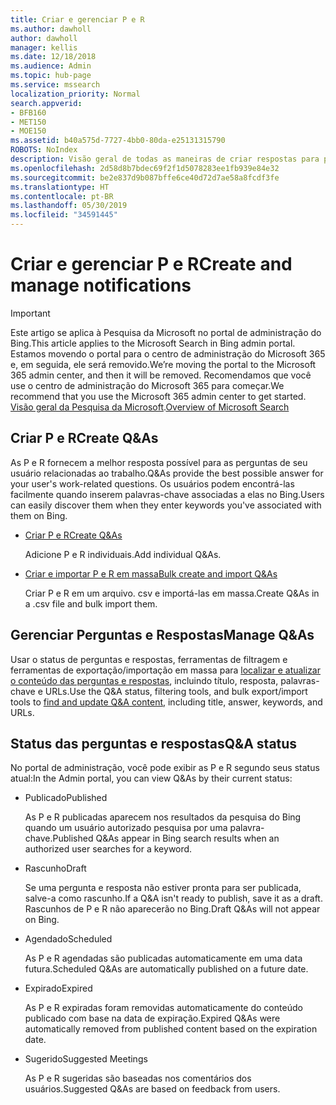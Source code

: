 ```yaml
---
title: Criar e gerenciar P e R
ms.author: dawholl
author: dawholl
manager: kellis
ms.date: 12/18/2018
ms.audience: Admin
ms.topic: hub-page
ms.service: mssearch
localization_priority: Normal
search.appverid:
- BFB160
- MET150
- MOE150
ms.assetid: b40a575d-7727-4bb0-80da-e25131315790
ROBOTS: NoIndex
description: Visão geral de todas as maneiras de criar respostas para perguntas frequentes no portal de administração da Pesquisa da Microsoft
ms.openlocfilehash: 2d58d8b7bdec69f2f1d5078283ee1fb939e84e32
ms.sourcegitcommit: be2e837d9b087bffe6ce40d72d7ae58a8fcdf3fe
ms.translationtype: HT
ms.contentlocale: pt-BR
ms.lasthandoff: 05/30/2019
ms.locfileid: "34591445"
---
```

# <a name="create-and-manage-qas"></a><span data-ttu-id="adfb4-103">Criar e gerenciar P e R</span><span class="sxs-lookup"><span data-stu-id="adfb4-103">Create and manage notifications</span></span>

> [!IMPORTANT]
> <span data-ttu-id="adfb4-104">Este artigo se aplica à Pesquisa da Microsoft no portal de administração do Bing.</span><span class="sxs-lookup"><span data-stu-id="adfb4-104">This article applies to the Microsoft Search in Bing admin portal.</span></span> <span data-ttu-id="adfb4-105">Estamos movendo o portal para o centro de administração do Microsoft 365 e, em seguida, ele será removido.</span><span class="sxs-lookup"><span data-stu-id="adfb4-105">We’re moving the portal to the Microsoft 365 admin center, and then it will be removed.</span></span> <span data-ttu-id="adfb4-106">Recomendamos que você use o centro de administração do Microsoft 365 para começar.</span><span class="sxs-lookup"><span data-stu-id="adfb4-106">We recommend that you use the Microsoft 365 admin center to get started.</span></span> <span data-ttu-id="adfb4-107">[Visão geral da Pesquisa da Microsoft](overview-microsoft-search.md).</span><span class="sxs-lookup"><span data-stu-id="adfb4-107">[Overview of Microsoft Search](overview-microsoft-search.md)</span></span>
    
## <a name="create-qas"></a><span data-ttu-id="adfb4-108">Criar P e R</span><span class="sxs-lookup"><span data-stu-id="adfb4-108">Create Q&As</span></span>

<span data-ttu-id="adfb4-109">As P e R fornecem a melhor resposta possível para as perguntas de seu usuário relacionadas ao trabalho.</span><span class="sxs-lookup"><span data-stu-id="adfb4-109">Q&As provide the best possible answer for your user's work-related questions.</span></span> <span data-ttu-id="adfb4-110">Os usuários podem encontrá-las facilmente quando inserem palavras-chave associadas a elas no Bing.</span><span class="sxs-lookup"><span data-stu-id="adfb4-110">Users can easily discover them when they enter keywords you've associated with them on Bing.</span></span>
  
- [<span data-ttu-id="adfb4-111">Criar P e R</span><span class="sxs-lookup"><span data-stu-id="adfb4-111">Create Q&As</span></span>](create-qas.md)
    
    <span data-ttu-id="adfb4-112">Adicione P e R individuais.</span><span class="sxs-lookup"><span data-stu-id="adfb4-112">Add individual Q&As.</span></span>
    
- [<span data-ttu-id="adfb4-113">Criar e importar P e R em massa</span><span class="sxs-lookup"><span data-stu-id="adfb4-113">Bulk create and import Q&As</span></span>](bulk-create-qas.md)
    
    <span data-ttu-id="adfb4-114">Criar P e R em um arquivo. csv e importá-las em massa.</span><span class="sxs-lookup"><span data-stu-id="adfb4-114">Create Q&As in a .csv file and bulk import them.</span></span>
    
## <a name="manage-qas"></a><span data-ttu-id="adfb4-115">Gerenciar Perguntas e Respostas</span><span class="sxs-lookup"><span data-stu-id="adfb4-115">Manage Q&As</span></span>

<span data-ttu-id="adfb4-116">Usar o status de perguntas e respostas, ferramentas de filtragem e ferramentas de exportação/importação em massa para [localizar e atualizar o conteúdo das perguntas e respostas](manage-qas.md), incluindo título, resposta, palavras-chave e URLs.</span><span class="sxs-lookup"><span data-stu-id="adfb4-116">Use the Q&A status, filtering tools, and bulk export/import tools to [find and update Q&A content](manage-qas.md), including title, answer, keywords, and URLs.</span></span>
  
## <a name="qa-status"></a><span data-ttu-id="adfb4-117">Status das perguntas e respostas</span><span class="sxs-lookup"><span data-stu-id="adfb4-117">Q&A status</span></span>

<span data-ttu-id="adfb4-118">No portal de administração, você pode exibir as P e R segundo seus status atual:</span><span class="sxs-lookup"><span data-stu-id="adfb4-118">In the Admin portal, you can view Q&As by their current status:</span></span>
  
- <span data-ttu-id="adfb4-119">Publicado</span><span class="sxs-lookup"><span data-stu-id="adfb4-119">Published</span></span>
    
    <span data-ttu-id="adfb4-120">As P e R publicadas aparecem nos resultados da pesquisa do Bing quando um usuário autorizado pesquisa por uma palavra-chave.</span><span class="sxs-lookup"><span data-stu-id="adfb4-120">Published Q&As appear in Bing search results when an authorized user searches for a keyword.</span></span>
    
- <span data-ttu-id="adfb4-121">Rascunho</span><span class="sxs-lookup"><span data-stu-id="adfb4-121">Draft</span></span>
    
    <span data-ttu-id="adfb4-122">Se uma pergunta e resposta não estiver pronta para ser publicada, salve-a como rascunho.</span><span class="sxs-lookup"><span data-stu-id="adfb4-122">If a Q&A isn't ready to publish, save it as a draft.</span></span> <span data-ttu-id="adfb4-123">Rascunhos de P e R não aparecerão no Bing.</span><span class="sxs-lookup"><span data-stu-id="adfb4-123">Draft Q&As will not appear on Bing.</span></span>
    
- <span data-ttu-id="adfb4-124">Agendado</span><span class="sxs-lookup"><span data-stu-id="adfb4-124">Scheduled</span></span>
    
    <span data-ttu-id="adfb4-125">As P e R agendadas são publicadas automaticamente em uma data futura.</span><span class="sxs-lookup"><span data-stu-id="adfb4-125">Scheduled Q&As are automatically published on a future date.</span></span>
    
- <span data-ttu-id="adfb4-126">Expirado</span><span class="sxs-lookup"><span data-stu-id="adfb4-126">Expired</span></span>
    
    <span data-ttu-id="adfb4-127">As P e R expiradas foram removidas automaticamente do conteúdo publicado com base na data de expiração.</span><span class="sxs-lookup"><span data-stu-id="adfb4-127">Expired Q&As were automatically removed from published content based on the expiration date.</span></span>
    
- <span data-ttu-id="adfb4-128">Sugerido</span><span class="sxs-lookup"><span data-stu-id="adfb4-128">Suggested Meetings</span></span>
    
    <span data-ttu-id="adfb4-129">As P e R sugeridas são baseadas nos comentários dos usuários.</span><span class="sxs-lookup"><span data-stu-id="adfb4-129">Suggested Q&As are based on feedback from users.</span></span>

  


